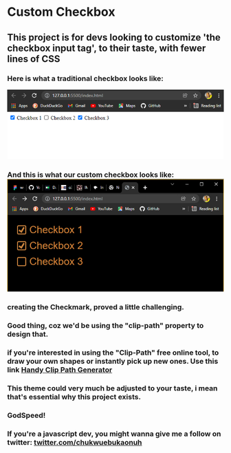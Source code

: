 # Custom Checkbox
## This project is for devs looking to customize 'the checkbox input tag', to their taste, with fewer lines of CSS

### Here is what a traditional checkbox looks like:
!["traditional checkbox"](./img/checkbox1.png "native checkboxes")

### And this is what our custom checkbox looks like: !["custom checkbox"](img/checkbox2.png "custom checkbox")
### creating the Checkmark, proved a little challenging.
### Good thing, coz we'd be using the "clip-path" property to design that.
### if you're interested in using the "Clip-Path" free online tool, to draw your own shapes or instantly pick up new ones. Use this link [Handy Clip Path Generator](https://bennettfeely.com/clippy/)

### This theme could  very much be adjusted to your taste, i mean that's essential why this project exists.
### GodSpeed!

### If you're a javascript dev, you might wanna give me a follow on twitter: [twitter.com/chukwuebukaonuh](https://www.twitter.com/chukwuebukaonuh)